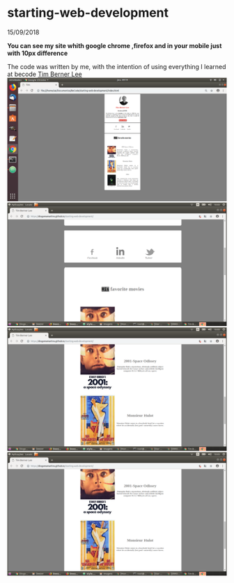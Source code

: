 # starting-web-development
15/09/2018

**You can see my site whith google chrome ,firefox and in your mobile just with 10px difference**

The code was written by me, with the intention of using everything I learned at becode
[Tim Berner Lee](https://diogomamartins.github.io/starting-web-development/)
![alt text](images/ecra.png)
![alt text](images/img2.png)
![alt text](images/img3.png)
![alt text](images/img3.png)




